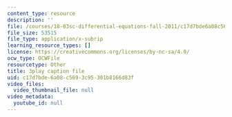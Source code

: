 ```yaml
---
content_type: resource
description: ''
file: /courses/18-03sc-differential-equations-fall-2011/c17d7bde6a08c5693c95301b8166d83f_EQJBp6Ym-6A.srt
file_size: 53515
file_type: application/x-subrip
learning_resource_types: []
license: https://creativecommons.org/licenses/by-nc-sa/4.0/
ocw_type: OCWFile
resourcetype: Other
title: 3play caption file
uid: c17d7bde-6a08-c569-3c95-301b8166d83f
video_files:
  video_thumbnail_file: null
video_metadata:
  youtube_id: null
---
```

